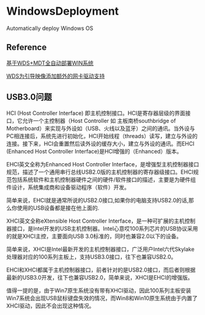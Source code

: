 # WindowsDeployment
Automatically deploy Windows OS

## Reference

[基于WDS+MDT全自动部署WIN系统](https://www.sohu.com/a/198024963_733939)

[WDS为引导映像添加额外的网卡驱动支持](https://goxia.maytide.net/read.php/1422.htm)

## USB3.0问题
HCI (Host Controller Interface) 即主机控制接口。HCI是寄存器层级的界面接口，它允许一个主控制器（Host Controller 如 主板南桥southbridge of Motherboard）来实现与外设如（USB、火线以及蓝牙）之间的通讯。当外设与PC相连接后，系统先进行初始化，HCI开始线程（threads）读写，建立与外设的连接。接下来，HCI会重置然后读外设的缓存大小，建立与外设的通讯。而EHCI (Enhanced Host Controller Interface)是HCI增强的（Enhanced）版本。

EHCI英文全称为Enhanced Host Controller Interface，是增强型主机控制器接口规范，描述了一个通用串行总线USB2.0版的主机控制器的寄存器级接口。EHCI规范包括系统软件和主机控制器硬件之间的硬件/软件接口的描述，主要是为硬件组件设计，系统集成商和设备驱动程序（软件）开发。

简单来说，EHCI就是通常所说的USB2.0接口,如果你的电脑支持USB2.0的话,那么你使用的USB设备都是接在他上面的.

XHCI英文全称eXtensible Host Controller Interface，是一种可扩展的主机控制器接口，是Intel开发的USB主机控制器。Intel心意哎100系列芯片的USB协议采用的就是XHCI主控，主要面向USB 3.0标准的，同时也兼容2.0以下的设备。

简单来说，XHCI是Intel最新开发的主机控制器接口，广泛用户Intel六代Skylake处理器对应的100系列主板上，支持USB3.0接口，往下也兼容USB2.0。

EHCI和XHCI都属于主机控制器接口，前者针对的是USB2.0接口，而后者则根据最新的USB3.0开发，往下也兼容USB2.0，简单来说，XHCI是EHCI的增强版。

值得一提的是，由于Win7原生系统没有带有XHCI驱动，因此100系列主板安装Win7系统会出现USB鼠标键盘失效的情况，而Win8和Win10原生系统由于内置了XHCI驱动，因此不会出现这种情况。
